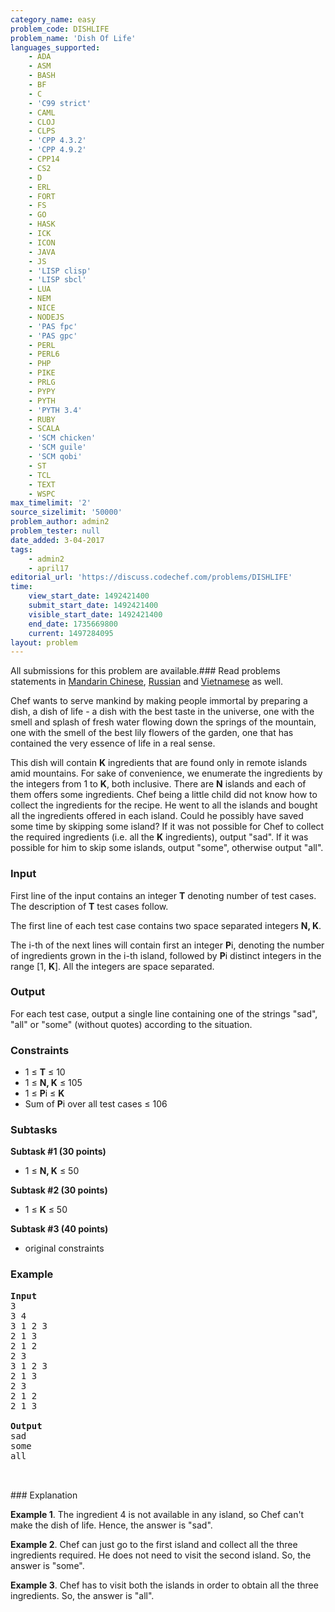 ```yaml
---
category_name: easy
problem_code: DISHLIFE
problem_name: 'Dish Of Life'
languages_supported:
    - ADA
    - ASM
    - BASH
    - BF
    - C
    - 'C99 strict'
    - CAML
    - CLOJ
    - CLPS
    - 'CPP 4.3.2'
    - 'CPP 4.9.2'
    - CPP14
    - CS2
    - D
    - ERL
    - FORT
    - FS
    - GO
    - HASK
    - ICK
    - ICON
    - JAVA
    - JS
    - 'LISP clisp'
    - 'LISP sbcl'
    - LUA
    - NEM
    - NICE
    - NODEJS
    - 'PAS fpc'
    - 'PAS gpc'
    - PERL
    - PERL6
    - PHP
    - PIKE
    - PRLG
    - PYPY
    - PYTH
    - 'PYTH 3.4'
    - RUBY
    - SCALA
    - 'SCM chicken'
    - 'SCM guile'
    - 'SCM qobi'
    - ST
    - TCL
    - TEXT
    - WSPC
max_timelimit: '2'
source_sizelimit: '50000'
problem_author: admin2
problem_tester: null
date_added: 3-04-2017
tags:
    - admin2
    - april17
editorial_url: 'https://discuss.codechef.com/problems/DISHLIFE'
time:
    view_start_date: 1492421400
    submit_start_date: 1492421400
    visible_start_date: 1492421400
    end_date: 1735669800
    current: 1497284095
layout: problem
---
```

All submissions for this problem are available.###  Read problems statements in [Mandarin Chinese](http://www.codechef.com/download/translated/APRIL17/mandarin/DISHLIFE.pdf), [Russian](http://www.codechef.com/download/translated/APRIL17/russian/DISHLIFE.pdf) and [Vietnamese](http://www.codechef.com/download/translated/APRIL17/vietnamese/DISHLIFE.pdf) as well.

Chef wants to serve mankind by making people immortal by preparing a dish, a dish of life - a dish with the best taste in the universe, one with the smell and splash of fresh water flowing down the springs of the mountain, one with the smell of the best lily flowers of the garden, one that has contained the very essence of life in a real sense.

This dish will contain **K** ingredients that are found only in remote islands amid mountains. For sake of convenience, we enumerate the ingredients by the integers from 1 to **K**, both inclusive. There are **N** islands and each of them offers some ingredients. Chef being a little child did not know how to collect the ingredients for the recipe. He went to all the islands and bought all the ingredients offered in each island. Could he possibly have saved some time by skipping some island? If it was not possible for Chef to collect the required ingredients (i.e. all the **K** ingredients), output "sad". If it was possible for him to skip some islands, output "some", otherwise output "all".

### Input

First line of the input contains an integer **T** denoting number of test cases. The description of **T** test cases follow.

The first line of each test case contains two space separated integers **N, K**.

The i-th of the next lines will contain first an integer **P**i, denoting the number of ingredients grown in the i-th island, followed by **P**i distinct integers in the range \[1, **K**\]. All the integers are space separated.

### Output

For each test case, output a single line containing one of the strings "sad", "all" or "some" (without quotes) according to the situation.

### Constraints

- 1 ≤ **T**  ≤ 10
- 1 ≤ **N, K** ≤ 105
- 1 ≤ **P**i ≤ **K**
- Sum of **P**i over all test cases ≤ 106

### Subtasks

**Subtask #1 (30 points)**

- 1 ≤ **N, K** ≤ 50

**Subtask #2 (30 points)**

- 1 ≤ **K** ≤ 50

**Subtask #3 (40 points)**

- original constraints

### Example

<pre>
<b>Input</b>
3
3 4
3 1 2 3
2 1 3
2 1 2
2 3
3 1 2 3
2 1 3
2 3
2 1 2
2 1 3

<b>Output</b>
sad
some
all


</pre>### Explanation
**Example 1**. The ingredient 4 is not available in any island, so Chef can't make the dish of life. Hence, the answer is "sad".

**Example 2**. Chef can just go to the first island and collect all the three ingredients required. He does not need to visit the second island. So, the answer is "some".

**Example 3**. Chef has to visit both the islands in order to obtain all the three ingredients. So, the answer is "all".
